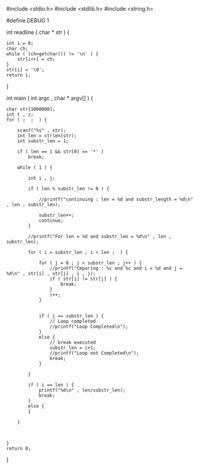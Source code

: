 #include <stdio.h>
#include <stdlib.h>
#include <string.h>

#define DEBUG 1

int readline ( char * str ) {

	int i = 0;
	char ch;
	while ( (ch=getchar()) != '\n' ) {
		str[i++] = ch;
	}
	str[i] = '\0';
	return i;
}

int main ( int argc , char * argv[] ) {

	char str[1000000];
	int t , z;
	for ( ;  ;  ) {

		scanf("%s" , str);
		int len = strlen(str);
		int substr_len = 1;

		if ( len == 1 && str[0] == '*' )
			break;

		while ( 1 ) {

			int i , j;

			if ( len % substr_len != 0 ) {

				//printf("continuing : len = %d and substr_length = %d\n"  , len , substr_len);

				substr_len++;
				continue;
			}

			//printf("For len = %d and substr_len = %d\n" , len , substr_len);

			for ( i = substr_len ; i < len ;  ) {

				for ( j = 0 ; j < substr_len ; j++ ) {
					//printf("Cmparing : %c and %c and i = %d and j = %d\n" , str[i] , str[j] , i , j);
					if ( str[i] != str[j] ) {
						break;
					}
					i++;
				}


				if ( j == substr_len ) {
					// Loop completed
					//printf("Loop Completed\n");
				}
				else {
					// break executed
					substr_len = i+1;
					//printf("Loop not Completed\n");
					break;
				}

			}

			if ( i == len ) {
				printf("%d\n" , len/substr_len);
				break;
			}
			else {
			}

		}



	}
	return 0;
}
